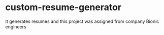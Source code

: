 # custom-resume-generator
It generates resumes and this project was assigned from company Bionic engineers
